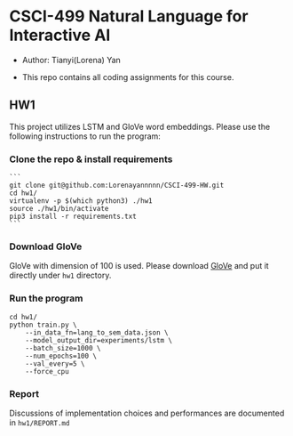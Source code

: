# CSCI-499 Natural Language for Interactive AI
- Author: Tianyi(Lorena) Yan

- This repo contains all coding assignments for this course.

## HW1
This project utilizes LSTM and GloVe word embeddings. Please use the following instructions to run the program:

### Clone the repo & install requirements

	```
	git clone git@github.com:Lorenayannnnn/CSCI-499-HW.git
	cd hw1/
	virtualenv -p $(which python3) ./hw1
	source ./hw1/bin/activate
	pip3 install -r requirements.txt
	```

### Download GloVe
GloVe with dimension of 100 is used. Please download [GloVe](https://drive.google.com/file/d/1n15zWXLjxjqX72R6dHyAPTA3N5b22c_U/view?usp=sharing) and put it directly under `hw1` directory. 

### Run the program
```
cd hw1/
python train.py \
    --in_data_fn=lang_to_sem_data.json \
    --model_output_dir=experiments/lstm \
    --batch_size=1000 \
    --num_epochs=100 \
    --val_every=5 \
    --force_cpu 
```    

### Report
Discussions of implementation choices and performances are documented in `hw1/REPORT.md`